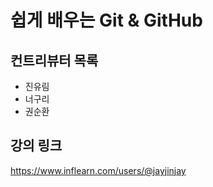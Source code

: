 # 쉽게 배우는 Git & GitHub

## 컨트리뷰터 목록

- 진유림
- 너구리
- 권순환

## 강의 링크
https://www.inflearn.com/users/@jayjinjay